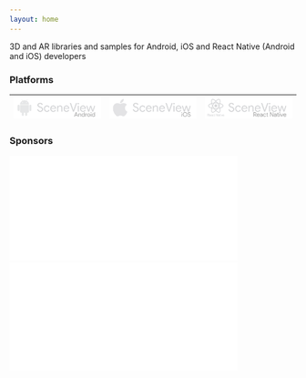 ```yaml
---
layout: home
---
```

3D and AR libraries and samples for Android, iOS and React Native (Android and iOS) developers

### Platforms

| [![Logo SceneView Android](/assets/img/logos/android/logo_link.png)](https://github.com/SceneView/sceneform-android) | [![Logo SceneView iOS](/assets/img/logos/ios/logo_link.png)](https://github.com/SceneView/sceneform-ios) | [![Logo SceneView React Native](/assets/img/logos/react-native/logo_link.png)](https://github.com/SceneView/react-native-sceneform) |
| - | - | - |

### Sponsors

[![Logo DigitalMate](/assets/img/sponsors/digitalmate.png)](https://www.digitalmate.fr/)[![Logo Netpipe](/assets/img/sponsors/netpipe.png)](https://www.netpipe.io/)
